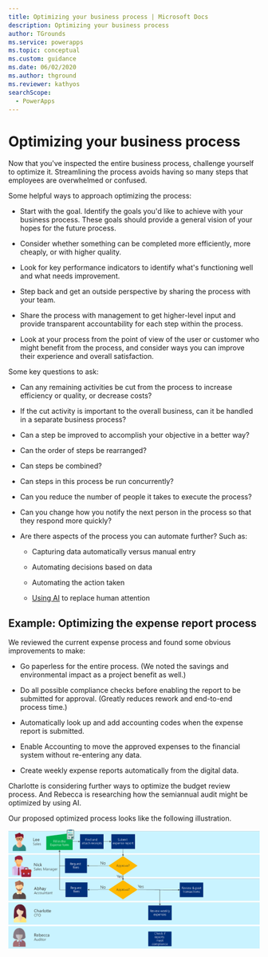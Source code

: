 ```yaml
---
title: Optimizing your business process | Microsoft Docs
description: Optimizing your business process
author: TGrounds
ms.service: powerapps
ms.topic: conceptual
ms.custom: guidance
ms.date: 06/02/2020
ms.author: thground
ms.reviewer: kathyos
searchScope:  
  - PowerApps
---
```


# Optimizing your business process

Now that you've inspected the entire business process, challenge yourself to
optimize it. Streamlining the process avoids having so many steps that employees
are overwhelmed or confused​.

Some helpful ways to approach optimizing the process:

- Start with the goal. Identify the goals you'd like to achieve with your
    business process. These goals should provide a general vision of your hopes for the future
    process.

- Consider whether something can be completed more efficiently, more cheaply,
    or with higher quality.

- Look for key performance indicators to identify what's functioning well and
    what needs improvement.

- Step back and get an outside perspective by sharing the process with your team​.

- Share the process with management to get higher-level input<!--Suggested, to vary the wording.--> and
    provide transparent accountability for each step within the process. ​

- Look at your process from the point of view of the user or customer who might
    benefit from the process, and consider ways you can improve their experience
    and overall satisfaction​.

Some key questions to ask:

- Can any remaining activities be cut from the process to
    increase efficiency or quality, or decrease costs?

- If the cut activity is important to the overall business, can it be
    handled in a separate business process​?

- Can a step be improved to accomplish your objective in a better way?​

- Can the order of steps be rearranged?

- Can steps be combined?

- Can steps in this process be run concurrently?

- Can you reduce the number of people it takes to execute the process?

- Can you change how you notify the next person in the process so that they
    respond more quickly?

- Are there aspects of the process you can automate further? Such as:

  - Capturing data automatically versus manual entry

  - Automating decisions based on data

  - Automating the action taken

  - [Using AI](https://docs.microsoft.com/ai-builder/overview) to replace
        human attention

## Example: Optimizing the expense report process

We reviewed the current expense process and found some obvious improvements
to make:
<!--Made this list bulleted because I couldn't see a clear sequence that merited numbers.-->
- Go paperless for the entire process. (We noted the savings and environmental
    impact as a project benefit as well.)

- Do all possible compliance checks before enabling the report to be submitted
    for approval. (Greatly reduces rework and end-to-end process time.)

- Automatically look up and add accounting codes when the expense report is
    submitted.

- Enable Accounting to move the approved expenses to the financial system
    without re-entering any data.

- Create weekly expense reports automatically from the digital data.

Charlotte is considering further ways to optimize the budget review process. And
Rebecca is researching how the semiannual audit might be optimized by using AI.<!--Suggested.-->

Our proposed optimized process looks like the following illustration.

![Optimized business process flowchart that removes extra steps in the accounting process, as described in the article](media/optimized-business-process.png "Optimized business process flowchart that removes extra steps in the accounting process, as described in the article")

